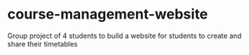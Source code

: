 # course-management-website
Group project of 4 students to build a website for students to create and share their timetables
